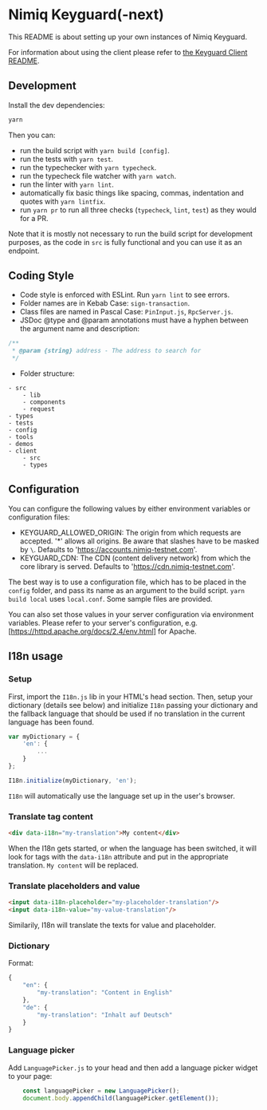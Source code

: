 # Nimiq Keyguard(-next)

This README is about setting up your own instances of Nimiq Keyguard.

For information about using the client please refer to
[the Keyguard Client README](https://github.com/nimiq/keyguard-next/tree/master/client/README.md).

## Development

Install the dev dependencies:

```sh
yarn
```

Then you can:

- run the build script with `yarn build [config]`.
- run the tests with `yarn test`.
- run the typechecker with `yarn typecheck`.
- run the typecheck file watcher with `yarn watch`.
- run the linter with `yarn lint`.
- automatically fix basic things like spacing, commas, indentation and quotes
  with `yarn lintfix`.
- run `yarn pr` to run all three checks (`typecheck`, `lint`, `test`) as they
  would for a PR.

Note that it is mostly not necessary to run the build script for development purposes, as the code in `src` is fully functional and you can use it as an endpoint.

## Coding Style

- Code style is enforced with ESLint. Run `yarn lint` to see errors.
- Folder names are in Kebab Case: `sign-transaction`.
- Class files are named in Pascal Case: `PinInput.js`, `RpcServer.js`.
- JSDoc @type and @param annotations must have a hyphen between the argument name
  and description:

```javascript
/**
 * @param {string} address - The address to search for
 */
```

- Folder structure:

```text
- src
    - lib
    - components
    - request
- types
- tests
- config
- tools
- demos
- client
    - src
    - types
```

## Configuration

You can configure the following values by either environment variables or configuration files:
- KEYGUARD_ALLOWED_ORIGIN: The origin from which requests are accepted. '*' allows all origins. Be aware that slashes have to be masked by `\`. Defaults to 'https://accounts.nimiq-testnet.com'.
- KEYGUARD_CDN: The CDN (content delivery network) from which the core library is served. Defaults to 'https://cdn.nimiq-testnet.com'.

The best way is to use a configuration file, which has to be placed in the `config` folder, and pass its name as an argument to the build script. `yarn build local` uses `local.conf`. Some sample files are provided.

You can also set those values in your server configuration via environment variables. Please refer to your server's configuration, e.g. [https://httpd.apache.org/docs/2.4/env.html] for Apache.

## I18n usage

### Setup

First, import the `I18n.js` lib in your HTML's head section. Then, setup your
dictionary (details see below) and  initialize `I18n` passing your dictionary
and the fallback language that should be used if no translation in the current
language has been found.

```javascript
var myDictionary = {
    'en': {
        ...
    }
};

I18n.initialize(myDictionary, 'en');
```

`I18n` will automatically use the language set up in the user's browser.

### Translate tag content

```html
<div data-i18n="my-translation">My content</div>
```

When the I18n gets started, or when the language has been switched, it will look
for tags with the `data-i18n` attribute and put in the appropriate translation.
`My content` will be replaced.

### Translate placeholders and value

```html
<input data-i18n-placeholder="my-placeholder-translation"/>
<input data-i18n-value="my-value-translation"/>
```

Similarily, I18n will translate the texts for value and placeholder.

### Dictionary

Format:

```javascript
{
    "en": {
        "my-translation": "Content in English"
    },
    "de": {
        "my-translation": "Inhalt auf Deutsch"
    }
}
```

### Language picker

Add `LanguagePicker.js` to your head and then add a language picker widget to your
page:

```javascript
    const languagePicker = new LanguagePicker();
    document.body.appendChild(languagePicker.getElement());
```
